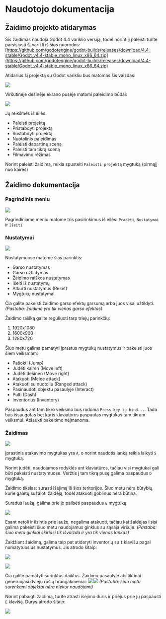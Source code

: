 # Naudotojo dokumentacija

## Žaidimo projekto atidarymas

Šis žaidimas naudoja Godot 4.4 variklio versiją, todėl norint jį paleisti turite parsisiūsti šį variklį iš šios nuorodos: [https://github.com/godotengine/godot-builds/releases/download/4.4-stable/Godot_v4.4-stable_mono_linux_x86_64.zip](https://github.com/godotengine/godot-builds/releases/download/4.4-stable/Godot_v4.4-stable_mono_linux_x86_64.zip)

Atidarius šį projektą su Godot varikliu bus matomas šis vaizdas:

![](images/initial.png)

Viršutinėje dešinėje ekrano pusėje matomi paleidimo būdai:

![](images/launchoptions.png)

Jų reikšmės iš eilės:
* Paleisti projektą
* Pristabdyti projektą
* Sustabdyti projektą
* Nuotolinis paleidimas
* Paleisti dabartinę sceną
* Paleisti tam tikrą sceną
* Filmavimo rėžimas

Norint paleisti žaidimą, reikia spustelti `Paleisti projektą` mygtuką (pirmąjį nuo kairės)

## Žaidimo dokumentacija

### Pagrindinis meniu
![](images/mainmenu.png)

Pagrindiniame meniu matome tris pasirinkimus iš eilės: `Pradėti`, `Nustatymai` ir `Išeiti`

### Nustatymai

![](images/settings.png)

Nustatymuose matome šias parinktis:
* Garso nustatymas
* Garso užtildymas
* Žaidimo raiškos nustatymas
* Išeiti iš nustatymų
* Atkurti nustatymus (Reset)
* Mygtukų nustatymai

Čia galite pakeisti žaidimo garso efektų garsumą arba juos visai užtildyti. *(Pastaba: žaidime yra tik vienas garso efektas)*

Žaidimo raišką galite reguliuoti tarp triejų parinkčių:
1. 1920x1080
2. 1600x900
3. 1280x720


Šiuo metu galima pamatyti įprastus mygtukų nustatymus ir pakeisti juos šiem veiksmam:
* Pašokti (Jump)
* Judėti kairėn (Move left)
* Judėti dešinėn (Move right)
* Atakuoti (Melee attack)
* Atakuoti su nuotoliu (Ranged attack)
* Pasinaudoti objektu pasaulyje (Interact)
* Pulti (Dash)
* Inventorius (Inventory)

Paspaudus ant tam tikro veiksmo bus rodoma `Press key to bind...`. Tada bus išsaugotas bet kuris klaviatūros paspautas mygtukas tam tikram veiksmui. Atšaukti pakeitimo neįmanoma.

### Žaidimas

![](images/game.png)

Įprastinis atakavimo mygtukas yra `A`, o norint naudotis lanką reikia laikyti `S` mygtuką. 

Norint judėti, naudojamos rodyklės ant klaviatūros, tačiau visi mygtukai gali būti pakeisti nustatymuose. Veržtis į tam tikrą pusę galima paspaudus `D` mygtuką.

Žaidimo tikslas: surasti išėjimą iš šios teritorijos. Šiuo metu nėra būtybių, kurie galėtų sužaloti žaidėją, todėl atakuoti goblinus nėra būtina. 

Suradus laužą, galima prie jo pailsėti paspaudus `E` mygtuką:

![](images/campfire.png)

Esant netoli ir ilsintis prie laužo, negalima atakuoti, tačiau kai žaidėjas ilsisi galima pakeisti šiuo metu naudojamus ginklus su sąsaja viršuje. *(Pastaba: šiuo metu ginklai skiriasi tik išvaizda ir yra tik vienas lankas)*

Žaidžiant žaidimą, galima taip pat atidaryti inventorių su `I` klavišu pagal numatytuosius nustatymus. Jis atrodo šitaip:

![](images/inventory.png)

![](images/inventorywithgems.png)

Čia galite pamatyti surinktus daiktus. Žaidimo pasaulyje atsitiktinai generuojasi dviejų rūšių brangakmeniai:
![](images/red_gem.png)![](images/blue_gem.png) *(Pastaba: šiuo metu surenkami objektai nėra niekur naudojami)*

Norint pabaigti žaidimą, turite atrasti išėjimo duris ir priėjus prie jų paspausti `E` klavišą. Durys atrodo šitaip:

![](images/exit.png)